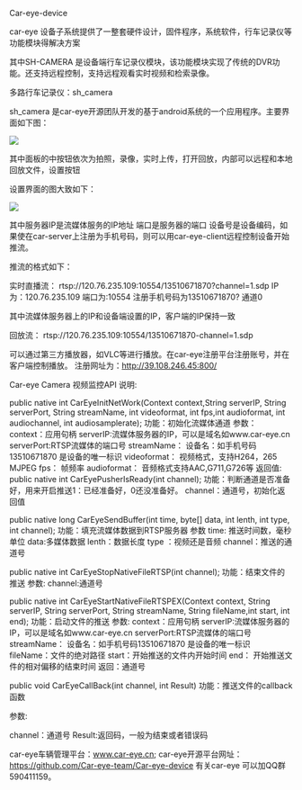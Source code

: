 ﻿Car-eye-device
 
car-eye 设备子系统提供了一整套硬件设计，固件程序，系统软件，行车记录仪等功能模块得解决方案

其中SH-CAMERA 是设备端行车记录仪模块，该功能模块实现了传统的DVR功能。还支持远程控制，支持远程观看实时视频和检索录像。


多路行车记录仪：sh_camera

sh_camera 是car-eye开源团队开发的基于android系统的一个应用程序。主要界面如下图：

![](https://github.com/Car-eye-team/doc/raw/master/car-eye-device/car-eye-camera主界面.jpg)

其中面板的中按钮依次为拍照，录像，实时上传，打开回放，内部可以远程和本地回放文件，设置按钮

设置界面的图大致如下：

![](https://github.com/Car-eye-team/doc/raw/master/car-eye-device/car-eye-camera设置界面.jpg)

其中服务器IP是流媒体服务的IP地址
端口是服务器的端口
设备号是设备编码，如果使在car-server上注册为手机号码，则可以用car-eye-client远程控制设备开始推流。

推流的格式如下：

实时直播流：
rtsp://120.76.235.109:10554/13510671870?channel=1.sdp
IP为：120.76.235.109
端口为:10554
注册手机号码为13510671870?
通道0

其中流媒体服务器上的IP和设备端设置的IP，客户端的IP保持一致

回放流：
rtsp://120.76.235.109:10554/13510671870-channel=1.sdp

可以通过第三方播放器，如VLC等进行播放。在car-eye注册平台注册账号，并在客户端控制播放。
注册网址为：http://39.108.246.45:800/

 Car-eye Camera 视频监控API 说明:
 
public native int  CarEyeInitNetWork(Context context,String serverIP, String serverPort, String streamName, int videoformat, int fps,int audioformat, int audiochannel, int audiosamplerate);
功能：初始化流媒体通道
参数：
context：应用句柄
serverIP:流媒体服务器的IP，可以是域名如www.car-eye.cn
serverPort:RTSP流媒体的端口号
streamName： 设备名：如手机号码13510671870 是设备的唯一标识
videoformat： 视频格式，支持H264，265 MJPEG
fps： 帧频率
audioformat： 音频格式支持AAC,G711,G726等
返回值:
public native int 	 CarEyePusherIsReady(int channel);
功能：判断通道是否准备好，用来开启推送1：已经准备好，0还没准备好。
channel：通道号，初始化返回值

public native long   CarEyeSendBuffer(int time, byte[] data, int lenth, int type, int channel);
功能：填充流媒体数据到RTSP服务器
参数
time: 推送时间数，毫秒单位
data:多媒体数据
lenth：数据长度
type ：视频还是音频
channel：推送的通道号

public native int    CarEyeStopNativeFileRTSP(int channel);
功能：结束文件的推送
参数:
channel:通道号

public native int    CarEyeStartNativeFileRTSPEX(Context context, String serverIP, String serverPort, String streamName,  String fileName,int start, int end);
功能：启动文件的推送
参数:
context：应用句柄
serverIP:流媒体服务器的IP，可以是域名如www.car-eye.cn
serverPort:RTSP流媒体的端口号
streamName： 设备名：如手机号码13510671870 是设备的唯一标识
fileName：文件的绝对路径
start：开始推送的文件内开始时间
end： 开始推送文件的相对偏移的结束时间
返回：通道号

public void  CarEyeCallBack(int channel, int Result)
功能：推送文件的callback函数

参数:

channel：通道号
Result:返回码，一般为结束或者错误码

car-eye车辆管理平台：www.car-eye.cn; car-eye开源平台网址：https://github.com/Car-eye-team/Car-eye-device 有关car-eye 可以加QQ群590411159。
